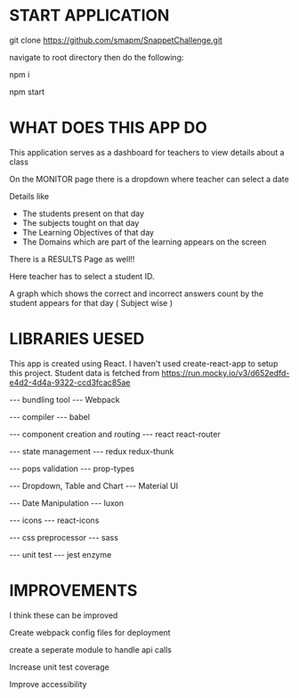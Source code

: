 # START APPLICATION

git clone https://github.com/smapm/SnappetChallenge.git

navigate to root directory
then do the following:

  npm i
  
  npm start

# WHAT DOES THIS APP DO

This application serves as a dashboard for teachers to view details about a class

On the MONITOR page there is a dropdown where teacher can select a date

Details like

* The students present on that day
* The subjects tought on that day
* The Learning Objectives of that day
* The Domains which are part of the learning appears on the screen

There is a RESULTS Page as well!!

Here teacher has to select a student ID.

A graph which shows the correct and incorrect answers count by the student appears for that day ( Subject wise )

# LIBRARIES UESED

This app is created using React.
I haven't used create-react-app to setup this project.
Student data is fetched from https://run.mocky.io/v3/d652edfd-e4d2-4d4a-9322-ccd3fcac85ae

--- bundling tool ---
Webpack

--- compiler ---
babel

--- component creation and routing ---
react
react-router

--- state management ---
redux
redux-thunk

--- pops validation ---
prop-types

--- Dropdown, Table and Chart ---
Material UI

--- Date Manipulation ---
luxon

--- icons ---
react-icons

--- css preprocessor ---
sass

--- unit test ---
jest
enzyme 

# IMPROVEMENTS

I think these can be improved

Create webpack config files for deployment

create a seperate module to handle api calls

Increase unit test coverage

Improve accessibility
